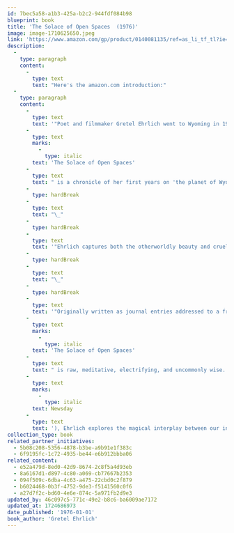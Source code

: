 ```yaml
---
id: 7bec5a58-a1b3-425a-b2c2-944fdf084b98
blueprint: book
title: 'The Solace of Open Spaces  (1976)'
image: image-1710625650.jpeg
link: 'https://www.amazon.com/gp/product/0140081135/ref=as_li_tf_tl?ie=UTF8&tag=jainthwo-20&linkCode=as2&camp=1789&creative=9325&creativeASIN=0140081135'
description:
  -
    type: paragraph
    content:
      -
        type: text
        text: "Here's the amazon.com introduction:"
  -
    type: paragraph
    content:
      -
        type: text
        text: '"Poet and filmmaker Gretel Ehrlich went to Wyoming in 1975 to make the first in a series of documentaries when her partner died. Ehrlich stayed on and found she couldn’t leave. '
      -
        type: text
        marks:
          -
            type: italic
        text: 'The Solace of Open Spaces'
      -
        type: text
        text: " is a chronicle of her first years on 'the planet of Wyoming,' a personal journey into a place, a feeling, and a way of life."
      -
        type: hardBreak
      -
        type: text
        text: "\_"
      -
        type: hardBreak
      -
        type: text
        text: '"Ehrlich captures both the otherworldly beauty and cruelty of the natural forces—the harsh wind, bitter cold, and swiftly changing seasons—in the remote reaches of the American West. She brings depth, tenderness, and humor to her portraits of the peculiar souls who also call it home: hermits and ranchers, rodeo cowboys and schoolteachers, dreamers and realists. Together, these essays form an evocative and vibrant tribute to the life Ehrlich chose and the geography she loves.'
      -
        type: hardBreak
      -
        type: text
        text: "\_"
      -
        type: hardBreak
      -
        type: text
        text: '"Originally written as journal entries addressed to a friend, '
      -
        type: text
        marks:
          -
            type: italic
        text: 'The Solace of Open Spaces'
      -
        type: text
        text: " is raw, meditative, electrifying, and uncommonly wise. In prose 'as expansive as a Wyoming vista, as charged as a bolt of prairie lightning,' ("
      -
        type: text
        marks:
          -
            type: italic
        text: Newsday
      -
        type: text
        text: '), Ehrlich explores the magical interplay between our interior lives and the world around us."'
collection_type: book
related_partner_initiatives:
  - 5b08c208-5356-4878-b3be-a9b91e1f383c
  - 6f9195fc-1c72-4935-be44-e6b912bbba06
related_content:
  - e52a479d-8ed0-42d9-8674-2c8f5a4d93eb
  - 8a6167d1-d897-4c80-a069-cb77667b2353
  - 094f509c-6dba-4c63-a475-22cbd0c2f879
  - b6024468-0b3f-4752-9de3-f5141560c0f6
  - a27d7f2c-bd60-4e6e-874c-5a971fb2d9e3
updated_by: 46c097c5-771c-49e2-b8c6-ba6009ae7172
updated_at: 1724686973
date_published: '1976-01-01'
book_author: 'Gretel Ehrlich'
---
```

